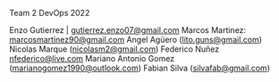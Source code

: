 Team 2 
DevOps 2022

Enzo Gutierrez | gutierrez.enzo07@gmail.com
Marcos Martinez: marcosmartinez90@gmail.com
Angel Agüero (lito.guns@gmail.com)
Nicolas Marque (nicolasm2@gmail.com)
Federico Nuñez nfederico@live.com
Mariano Antonio Gomez (marianogomez1990@outlook.com)
Fabian Silva (silvafab@gmail.com)
